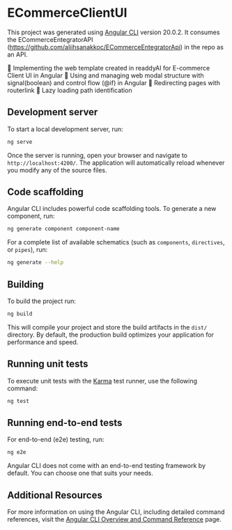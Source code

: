 # ECommerceClientUI

This project was generated using [Angular CLI](https://github.com/angular/angular-cli) version 20.0.2.
It consumes the ECommerceEntegratorAPI (https://github.com/aliihsanakkoc/ECommerceEntegratorApi) in the repo as an API.
 
🧩 Implementing the web template created in readdyAI for E-commerce Client UI in Angular 
🧩 Using and managing web modal structure with signal(boolean) and control flow (@if) in Angular
🧩 Redirecting pages with routerlink
🧩 Lazy loading path identification

## Development server

To start a local development server, run:

```bash
ng serve
```

Once the server is running, open your browser and navigate to `http://localhost:4200/`. The application will automatically reload whenever you modify any of the source files.

## Code scaffolding

Angular CLI includes powerful code scaffolding tools. To generate a new component, run:

```bash
ng generate component component-name
```

For a complete list of available schematics (such as `components`, `directives`, or `pipes`), run:

```bash
ng generate --help
```

## Building

To build the project run:

```bash
ng build
```

This will compile your project and store the build artifacts in the `dist/` directory. By default, the production build optimizes your application for performance and speed.

## Running unit tests

To execute unit tests with the [Karma](https://karma-runner.github.io) test runner, use the following command:

```bash
ng test
```

## Running end-to-end tests

For end-to-end (e2e) testing, run:

```bash
ng e2e
```

Angular CLI does not come with an end-to-end testing framework by default. You can choose one that suits your needs.

## Additional Resources

For more information on using the Angular CLI, including detailed command references, visit the [Angular CLI Overview and Command Reference](https://angular.dev/tools/cli) page.
